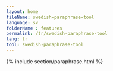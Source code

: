 ```yaml
---
layout: home
fileName: swedish-paraphrase-tool
language: sv    
folderName : features
permalink: /tr/swedish-paraphrase-tool
lang: tr
tool: swedish-paraphrase-tool
---
```

{% include section/paraphrase.html %}